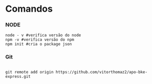 # Comandos

### NODE

```
node - v #verifica versão do node
npm -v #verifica versão do npm
npm init #cria o package json
```

### Git

```

git remote add origin https://github.com/vitorthomaz2/apo-bke-express.git
```

